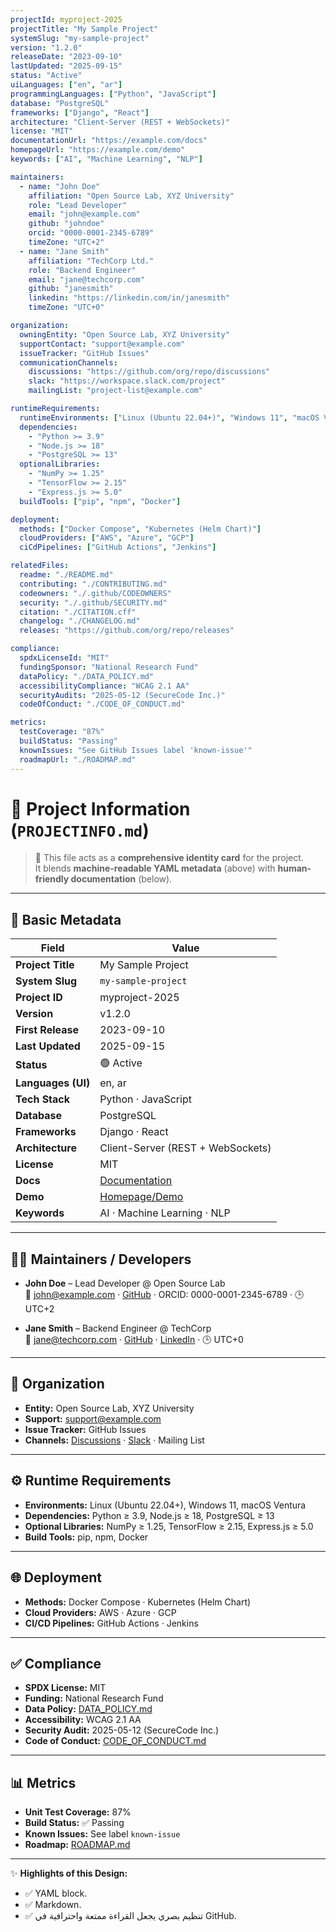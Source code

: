 ```yaml
---
projectId: myproject-2025
projectTitle: "My Sample Project"
systemSlug: "my-sample-project"
version: "1.2.0"
releaseDate: "2023-09-10"
lastUpdated: "2025-09-15"
status: "Active"
uiLanguages: ["en", "ar"]
programmingLanguages: ["Python", "JavaScript"]
database: "PostgreSQL"
frameworks: ["Django", "React"]
architecture: "Client-Server (REST + WebSockets)"
license: "MIT"
documentationUrl: "https://example.com/docs"
homepageUrl: "https://example.com/demo"
keywords: ["AI", "Machine Learning", "NLP"]

maintainers:
  - name: "John Doe"
    affiliation: "Open Source Lab, XYZ University"
    role: "Lead Developer"
    email: "john@example.com"
    github: "johndoe"
    orcid: "0000-0001-2345-6789"
    timeZone: "UTC+2"
  - name: "Jane Smith"
    affiliation: "TechCorp Ltd."
    role: "Backend Engineer"
    email: "jane@techcorp.com"
    github: "janesmith"
    linkedin: "https://linkedin.com/in/janesmith"
    timeZone: "UTC+0"

organization:
  owningEntity: "Open Source Lab, XYZ University"
  supportContact: "support@example.com"
  issueTracker: "GitHub Issues"
  communicationChannels:
    discussions: "https://github.com/org/repo/discussions"
    slack: "https://workspace.slack.com/project"
    mailingList: "project-list@example.com"

runtimeRequirements:
  runtimeEnvironments: ["Linux (Ubuntu 22.04+)", "Windows 11", "macOS Ventura"]
  dependencies:
    - "Python >= 3.9"
    - "Node.js >= 18"
    - "PostgreSQL >= 13"
  optionalLibraries:
    - "NumPy >= 1.25"
    - "TensorFlow >= 2.15"
    - "Express.js >= 5.0"
  buildTools: ["pip", "npm", "Docker"]

deployment:
  methods: ["Docker Compose", "Kubernetes (Helm Chart)"]
  cloudProviders: ["AWS", "Azure", "GCP"]
  ciCdPipelines: ["GitHub Actions", "Jenkins"]

relatedFiles:
  readme: "./README.md"
  contributing: "./CONTRIBUTING.md"
  codeowners: "./.github/CODEOWNERS"
  security: "./.github/SECURITY.md"
  citation: "./CITATION.cff"
  changelog: "./CHANGELOG.md"
  releases: "https://github.com/org/repo/releases"

compliance:
  spdxLicenseId: "MIT"
  fundingSponsor: "National Research Fund"
  dataPolicy: "./DATA_POLICY.md"
  accessibilityCompliance: "WCAG 2.1 AA"
  securityAudits: "2025-05-12 (SecureCode Inc.)"
  codeOfConduct: "./CODE_OF_CONDUCT.md"

metrics:
  testCoverage: "87%"
  buildStatus: "Passing"
  knownIssues: "See GitHub Issues label 'known-issue'"
  roadmapUrl: "./ROADMAP.md"
---
```


# 📝 Project Information (`PROJECTINFO.md`)

> 📖 This file acts as a **comprehensive identity card** for the project.  
> It blends **machine-readable YAML metadata** (above) with **human-friendly documentation** (below).

---

## 📌 Basic Metadata
| Field | Value |
|-------|-------|
| **Project Title** | My Sample Project |
| **System Slug** | `my-sample-project` |
| **Project ID** | myproject-2025 |
| **Version** | v1.2.0 |
| **First Release** | 2023-09-10 |
| **Last Updated** | 2025-09-15 |
| **Status** | 🟢 Active |
| **Languages (UI)** | en, ar |
| **Tech Stack** | Python · JavaScript |
| **Database** | PostgreSQL |
| **Frameworks** | Django · React |
| **Architecture** | Client-Server (REST + WebSockets) |
| **License** | MIT |
| **Docs** | [Documentation](https://example.com/docs) |
| **Demo** | [Homepage/Demo](https://example.com/demo) |
| **Keywords** | AI · Machine Learning · NLP |

---

## 👨‍💻 Maintainers / Developers
- **John Doe** – Lead Developer @ Open Source Lab  
  📧 john@example.com · [GitHub](https://github.com/johndoe) · ORCID: 0000-0001-2345-6789 · 🕒 UTC+2  

- **Jane Smith** – Backend Engineer @ TechCorp  
  📧 jane@techcorp.com · [GitHub](https://github.com/janesmith) · [LinkedIn](https://linkedin.com/in/janesmith) · 🕒 UTC+0  

---

## 🏢 Organization
- **Entity:** Open Source Lab, XYZ University  
- **Support:** support@example.com  
- **Issue Tracker:** GitHub Issues  
- **Channels:** [Discussions](https://github.com/org/repo/discussions) · [Slack](https://workspace.slack.com/project) · Mailing List  

---

## ⚙️ Runtime Requirements
- **Environments:** Linux (Ubuntu 22.04+), Windows 11, macOS Ventura  
- **Dependencies:** Python ≥ 3.9, Node.js ≥ 18, PostgreSQL ≥ 13  
- **Optional Libraries:** NumPy ≥ 1.25, TensorFlow ≥ 2.15, Express.js ≥ 5.0  
- **Build Tools:** pip, npm, Docker  

---

## 🌐 Deployment
- **Methods:** Docker Compose · Kubernetes (Helm Chart)  
- **Cloud Providers:** AWS · Azure · GCP  
- **CI/CD Pipelines:** GitHub Actions · Jenkins  

---

## ✅ Compliance
- **SPDX License:** MIT  
- **Funding:** National Research Fund  
- **Data Policy:** [DATA_POLICY.md](./DATA_POLICY.md)  
- **Accessibility:** WCAG 2.1 AA  
- **Security Audit:** 2025-05-12 (SecureCode Inc.)  
- **Code of Conduct:** [CODE_OF_CONDUCT.md](./CODE_OF_CONDUCT.md)  

---

## 📊 Metrics
- **Unit Test Coverage:** 87%  
- **Build Status:** ✅ Passing  
- **Known Issues:** See label `known-issue`  
- **Roadmap:** [ROADMAP.md](./ROADMAP.md)  

---

✨ **Highlights of this Design:**  
- ✅ YAML block.  
- ✅ Markdown.  
- ✅ تنظيم بصري يجعل القراءة ممتعة واحترافية في GitHub.
